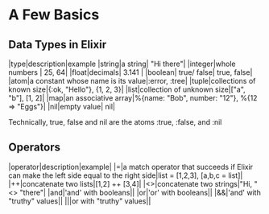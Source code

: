 # A Few Basics
## Data Types in Elixir

|type|description|example
|string|a string| "Hi there"|
|integer|whole numbers | 25, 64|
|float|decimals| 3.141 |
|boolean| true/ false| true, false|
|atom|a constant whose name is its value|:error, :tree|
|tuple|collections of known size|{:ok, "Hello"}, {1, 2, 3}|
|list|collection of unknown size|["a", "b"], [1, 2]|
|map|an associative array|%{name: "Bob", number: "12"}, %{12 => "Eggs"}|
|nil|empty value| nil|

Technically, true, false and nil are the atoms :true, :false, and :nil

## Operators
|operator|description|example|
|=|a match operator that succeeds if Elixir can make the left side equal to the right side|list = [1,2,3], [a,b,c = list]|
|++|concatenate two lists|[1,2] ++ [3,4]|
|<>|concatenate two strings|"Hi, " <> "there"|
|and|'and' with booleans||
|or|'or' with booleans||
|&&|'and' with "truthy" values||
|\|\|or with "truthy" values||